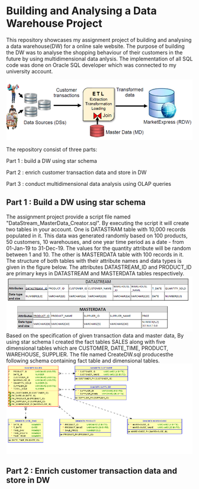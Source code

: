 # Building and Analysing a Data Warehouse Project
This repository showcases my assignment project of building and analysing a data warehouse(DW) for a online sale website. The purpose of building the DW was to analyse the shopping behaviour of their customers in the future by using multidimensional data anlysis. The implementation of all SQL code was done on Oracle SQL developer which was connected to my university account.

![Project Overview](snapshot_img/a1_overview.PNG)

The repository consist of three parts:

Part 1 : build a DW using star schema

Part 2 : enrich customer transaction data and store in DW

Part 3 : conduct multidimensional data analysis using OLAP queries

## Part 1 : Build a DW using star schema
The assignment project provide a script file named "DataStream_MasterData_Creator.sql". By executing the script it will create two tables in your account. One is DATASTRAM table with 10,000 records populated in it.  This data was generated randomly based on 100 products, 50 customers, 10 warehouses, and one year time period as a date - from 01-Jan-19 to 31-Dec-19. The values for the quantity attribute will be random between 1 and 10. The other is MASTERDATA table with 100 records in it. The structure of both tables with their attribute names and data types is given in the figure below. The attributes DATASTREAM_ID and PRODUCT_ID are primary keys in DATASTREAM and MASTERDATA tables respectively.
![Data specification](snapshot_img/specification.PNG)
Based on the specification of given transaction data and master data, By using star schema I created the fact tables SALES along with five dimensional tables which are CUSTOMER, DATE_TIME, PRODUCT, WAREHOUSE, SUPPLIER. The file named CreateDW.sql producesthe following schema containing fact table and dimensional tables. 
![Star Schema](snapshot_img/Star%20schema%20DBS.PNG)

## Part 2 : Enrich customer transaction data and store in DW
 
